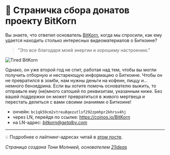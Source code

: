 # 🍩 Страничка сбора донатов проекту BitKorn

Вы знаете, что ответил основатель [BitKorn](https://www.youtube.com/@BitKorn), когда мы спросили, как ему удается находить столько интересных видеоматериалов о Биткоине? 

> "Это все благодаря моей энергии и хорошему настроению." 

![Tired BitKorn](https://www.kindpng.com/picc/m/594-5948647_pepe-tired-coffee-apu-apustaja-tired-hd-png.png)

Однако, он уже второй год не спит, работая над тем, чтобы вы могли получить отборную и нестареющую информацию о Биткоине. Чтобы он не превратился в зомби, нам нужны деньги на кофеин, пиццу и... немного бензедрина. Если вы хотите помочь основателю выжить, то отправьте ему (не)много сатошей по реквизитам, указанным ниже. Без вашей поддержки он может превратиться в живого мертвеца и перестать делиться с вами своими знаниями о Биткоине!

* ончейн: `bc1qk59cm2vtreu8qezutlsf292zpmhpr2khrsv4hj`
* через LN, перейдя по ссылке: https://coinos.io/BitKorn
* на LN-адрес: *bitkorn@getalby.com*

***

💡 Подробнее о лайтнинг-адресах читай в [этом посте](https://t.me/bitcoin21ideas/2485).

*Страница создана Тони Молнией, основателем [21ideas](https://www.21ideas.org/)*
